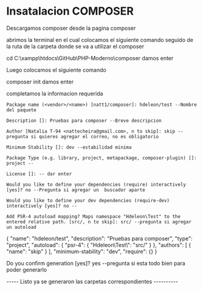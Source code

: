 # Insatalacion COMPOSER
Descargamos composer desde la pagina composer

abrimos la terminal en el cual colocamos el siguiente comando seguido de la ruta de la carpeta donde se va a utilizar el composer

cd C:\xampp\htdocs\GitHub\PHP-Moderno\composer 
 damos enter

Luego colocamos el siguiente comando 

composer init 
    damos enter

completamos la informacion requerida

    Package name (<vendor>/<name>) [natt1/composer]: hdeleon/test --Nombre del paquete

    Description []: Pruebas para composer --Breve descripcion

    Author [Natalia T-94 <nattecheira@gmail.com>, n to skip]: skip --pregunta si quieres agregar el correo, no es obligatorio

    Minimum Stability []: dev --estabilidad minima

    Package Type (e.g. library, project, metapackage, composer-plugin) []: project --

    License []: -- dar enter

    Would you like to define your dependencies (require) interactively [yes]? no --Pregunta si agregar un  buscador aparte

    Would you like to define your dev dependencies (require-dev) interactively [yes]? no --

    Add PSR-4 autoload mapping? Maps namespace "Hdeleon\Test" to the entered relative path. [src/, n to skip]: src/ --pregunta si agregar un autoload

    
{
    "name": "hdeleon/test",
    "description": "Pruebas para composer",
    "type": "project",
    "autoload": {
        "psr-4": {
            "Hdeleon\\Test\\": "src/"
        }
    },
    "authors": [
        {
            "name": "skip"
        }
    ],
    "minimum-stability": "dev",
    "require": {}
}

Do you confirm generation [yes]? yes --pregunta si esta todo bien para poder generarlo

----- Listo ya se generaron las carpetas correspondientes ----------




